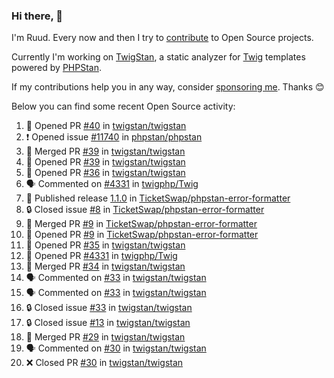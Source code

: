 ### Hi there, 👋

I'm Ruud. Every now and then I try to [contribute](https://github.com/pulls?q=+is%3Apr+author%3Aruudk+archived%3Afalse+is%3Apublic+) to Open Source projects.

Currently I'm working on [TwigStan](https://github.com/twigstan), a static analyzer for [Twig](https://twig.symfony.com/) templates powered by [PHPStan](https://phpstan.org/).

If my contributions help you in any way, consider [sponsoring me](https://github.com/sponsors/ruudk). Thanks 😊

Below you can find some recent Open Source activity:

<!--START_SECTION:activity-->
1. 💪 Opened PR [#40](https://github.com/twigstan/twigstan/pull/40) in [twigstan/twigstan](https://github.com/twigstan/twigstan)
2. ❗ Opened issue [#11740](https://github.com/phpstan/phpstan/issues/11740) in [phpstan/phpstan](https://github.com/phpstan/phpstan)
3. 🎉 Merged PR [#39](https://github.com/twigstan/twigstan/pull/39) in [twigstan/twigstan](https://github.com/twigstan/twigstan)
4. 💪 Opened PR [#39](https://github.com/twigstan/twigstan/pull/39) in [twigstan/twigstan](https://github.com/twigstan/twigstan)
5. 💪 Opened PR [#36](https://github.com/twigstan/twigstan/pull/36) in [twigstan/twigstan](https://github.com/twigstan/twigstan)
6. 🗣 Commented on [#4331](https://github.com/twigphp/Twig/pull/4331#issuecomment-2367662169) in [twigphp/Twig](https://github.com/twigphp/Twig)
7. 🚀 Published release [1.1.0](https://github.com/TicketSwap/phpstan-error-formatter/releases/tag/1.1.0) in [TicketSwap/phpstan-error-formatter](https://github.com/TicketSwap/phpstan-error-formatter)
8. 🔒 Closed issue [#8](https://github.com/TicketSwap/phpstan-error-formatter/issues/8) in [TicketSwap/phpstan-error-formatter](https://github.com/TicketSwap/phpstan-error-formatter)
9. 🎉 Merged PR [#9](https://github.com/TicketSwap/phpstan-error-formatter/pull/9) in [TicketSwap/phpstan-error-formatter](https://github.com/TicketSwap/phpstan-error-formatter)
10. 💪 Opened PR [#9](https://github.com/TicketSwap/phpstan-error-formatter/pull/9) in [TicketSwap/phpstan-error-formatter](https://github.com/TicketSwap/phpstan-error-formatter)
11. 💪 Opened PR [#35](https://github.com/twigstan/twigstan/pull/35) in [twigstan/twigstan](https://github.com/twigstan/twigstan)
12. 💪 Opened PR [#4331](https://github.com/twigphp/Twig/pull/4331) in [twigphp/Twig](https://github.com/twigphp/Twig)
13. 🎉 Merged PR [#34](https://github.com/twigstan/twigstan/pull/34) in [twigstan/twigstan](https://github.com/twigstan/twigstan)
14. 🗣 Commented on [#33](https://github.com/twigstan/twigstan/issues/33#issuecomment-2366840712) in [twigstan/twigstan](https://github.com/twigstan/twigstan)
15. 🗣 Commented on [#33](https://github.com/twigstan/twigstan/issues/33#issuecomment-2366839666) in [twigstan/twigstan](https://github.com/twigstan/twigstan)
16. 🔒 Closed issue [#33](https://github.com/twigstan/twigstan/issues/33) in [twigstan/twigstan](https://github.com/twigstan/twigstan)
17. 🔒 Closed issue [#13](https://github.com/twigstan/twigstan/issues/13) in [twigstan/twigstan](https://github.com/twigstan/twigstan)
18. 🎉 Merged PR [#29](https://github.com/twigstan/twigstan/pull/29) in [twigstan/twigstan](https://github.com/twigstan/twigstan)
19. 🗣 Commented on [#30](https://github.com/twigstan/twigstan/pull/30#issuecomment-2363631415) in [twigstan/twigstan](https://github.com/twigstan/twigstan)
20. ❌ Closed PR [#30](https://github.com/twigstan/twigstan/pull/30) in [twigstan/twigstan](https://github.com/twigstan/twigstan)
<!--END_SECTION:activity-->
